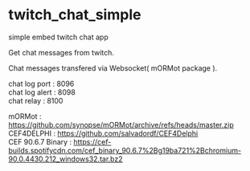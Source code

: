 # twitch_chat_simple
simple embed twitch chat app  

Get chat messages from twitch.  

Chat messages transfered via Websocket( mORMot package ).  

chat log port : 8096  
chat log alert : 8098  
chat relay : 8100  
  
mORMot : <https://github.com/synopse/mORMot/archive/refs/heads/master.zip>  
CEF4DELPHI : <https://github.com/salvadordf/CEF4Delphi>  
CEF 90.6.7 Binary : <https://cef-builds.spotifycdn.com/cef_binary_90.6.7%2Bg19ba721%2Bchromium-90.0.4430.212_windows32.tar.bz2>  

